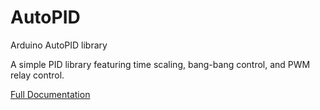 # AutoPID
Arduino AutoPID library

A simple PID library featuring time scaling, bang-bang control, and PWM relay control.

[Full Documentation](https://ryand.io/AutoPID/)
